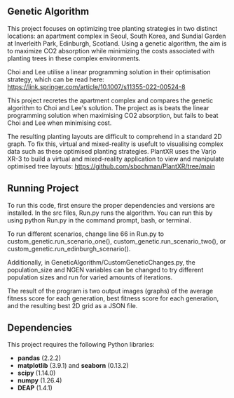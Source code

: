 ## Genetic Algorithm

This project focuses on optimizing tree planting strategies in two distinct locations: an apartment complex in Seoul, South Korea, and Sundial Garden at Inverleith Park, Edinburgh, Scotland. Using a genetic algorithm, the aim is to maximize CO2 absorption while minimizing the costs associated with planting trees in these complex environments.

Choi and Lee utilise a linear programming solution in their optimisation strategy, which can be read here: https://link.springer.com/article/10.1007/s11355-022-00524-8

This project recretes the apartment complex and compares the genetic algorithm to Choi and Lee's solution. The project as is beats the linear programming solution when maximising CO2 absorption, but fails to beat Choi and Lee when minimising cost.

The resulting planting layouts are difficult to comprehend in a standard 2D graph. To fix this, virtual and mixed-reality is usefult to visualising complex data such as these optimised planting strategies. PlantXR uses the Varjo XR-3 to build a virtual and mixed-reality application to view and manipulate optimised tree layouts: https://github.com/sbochman/PlantXR/tree/main

## Running Project

To run this code, first ensure the proper dependencies and versions are installed. In the src files, Run.py runs the algorithm. You can run this by using python Run.py in the command prompt, bash, or terminal.

To run different scenarios, change line 66 in Run.py to custom_genetic.run_scenario_one(), custom_genetic.run_scenario_two(), or custom_genetic.run_edinburgh_scenario().

Additionally, in GeneticAlgorithm/CustomGeneticChanges.py, the population_size and NGEN variables can be changed to try different population sizes and run for varied amounts of iterations.

The result of the program is two output images (graphs) of the average fitness score for each generation, best fitness score for each generation, and the resulting best 2D grid as a JSON file.

## Dependencies

This project requires the following Python libraries:

- **pandas** (2.2.2)
- **matplotlib** (3.9.1) and **seaborn** (0.13.2)
- **scipy** (1.14.0)
- **numpy** (1.26.4)
- **DEAP** (1.4.1)

